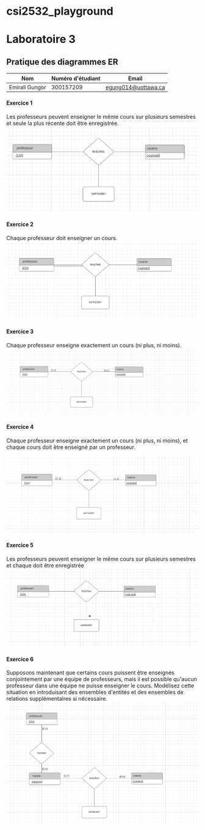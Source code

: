# csi2532_playground
# Laboratoire 3
## Pratique des diagrammes ER

| Nom              | Numéro d'étudiant | Email               |
| ---------------- | ----------------- | ------------------- |
| Emirali Gungor  | 300157209       | egung014@uottawa.ca |

#### Exercice 1
Les professeurs peuvent enseigner le
même cours sur plusieurs semestres et seule
la plus récente doit être enregistrée.
![ERDiagram](lab_03/er1.png)

#### Exercice 2
Chaque professeur doit enseigner un
cours.
![ERDiagram](lab_03/er2.png)

#### Exercice 3
Chaque professeur enseigne exactement
un cours (ni plus, ni moins).
![ERDiagram](lab_03/er3.png)

#### Exercice 4
Chaque professeur enseigne exactement
un cours (ni plus, ni moins), et chaque cours
doit être enseigné par un professeur.

![ERDiagram](lab_03/er4.png)

#### Exercice 5 
Les professeurs peuvent enseigner le
même cours sur plusieurs semestres et
chaque doit être enregistrée
![ERDiagram](lab_03/er5.png)

#### Exercice 6
Supposons maintenant que certains cours
puissent être enseignés conjointement par
une équipe de professeurs, mais il est
possible qu'aucun professeur dans une
équipe ne puisse enseigner le cours.
Modélisez cette situation en introduisant des
ensembles d'entités et des ensembles de
relations supplémentaires si nécessaire.
![ERDiagram](lab_03/er6.png)

